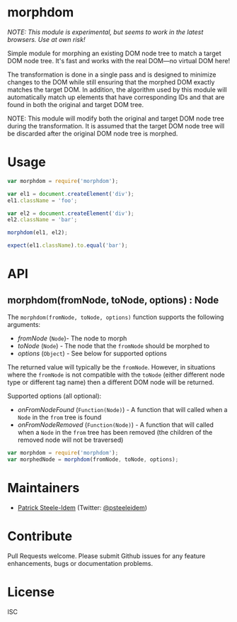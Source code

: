 morphdom
========

_NOTE: This module is experimental, but seems to work in the latest browsers. Use at own risk!_

Simple module for morphing an existing DOM node tree to match a target DOM node tree. It's fast and works with the real DOM—no virtual DOM here!

The transformation is done in a single pass and is designed to minimize changes to the DOM while still ensuring that the morphed DOM exactly matches the target DOM. In addition, the algorithm used by this module will automatically match up elements that have corresponding IDs and that are found in both the original and target DOM tree.

NOTE: This module will modify both the original and target DOM node tree during the transformation. It is assumed that the target DOM node tree will be discarded after the original DOM node tree is morphed.

# Usage

```javascript
var morphdom = require('morphdom');

var el1 = document.createElement('div');
el1.className = 'foo';

var el2 = document.createElement('div');
el2.className = 'bar';

morphdom(el1, el2);

expect(el1.className).to.equal('bar');
```

# API

## morphdom(fromNode, toNode, options) : Node

The `morphdom(fromNode, toNode, options)` function supports the following arguments:

- *fromNode* (`Node`)- The node to morph
- *toNode* (`Node`) - The node that the `fromNode` should be morphed to
- *options* (`Object`) - See below for supported options

The returned value will typically be the `fromNode`. However, in situations where the `fromNode` is not compatible with the `toNode` (either different node type or different tag name) then a different DOM node will be returned.

Supported options (all optional):

- *onFromNodeFound* (`Function(Node)`) - A function that will called when a `Node` in the `from` tree is found
- *onFromNodeRemoved* (`Function(Node)`) - A function that will called when a `Node` in the `from` tree has been removed (the children of the removed node will not be traversed)

```javascript
var morphdom = require('morphdom');
var morphedNode = morphdom(fromNode, toNode, options);
```

# Maintainers

* [Patrick Steele-Idem](https://github.com/patrick-steele-idem) (Twitter: [@psteeleidem](http://twitter.com/psteeleidem))

# Contribute

Pull Requests welcome. Please submit Github issues for any feature enhancements, bugs or documentation problems.

# License

ISC

